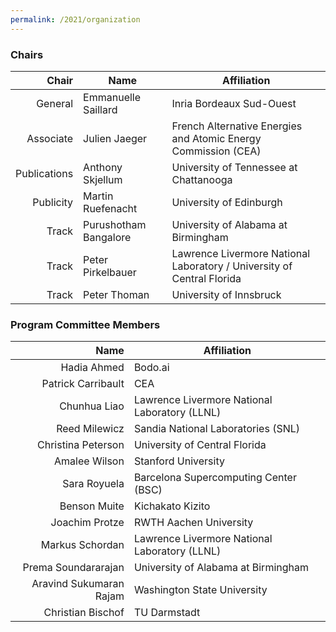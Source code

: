 ```yaml
---
permalink: /2021/organization
---
```


### Chairs

| Chair         | Name                  | Affiliation                                                            |
| ------------: | --------------------- | ---------------------------------------------------------------------- |
| General       | Emmanuelle Saillard   | Inria Bordeaux Sud-Ouest                                               |
| Associate     | Julien Jaeger         | French Alternative Energies and Atomic Energy Commission (CEA)         |
| Publications  | Anthony Skjellum      | University of Tennessee at Chattanooga                                 |
| Publicity     | Martin Ruefenacht     | University of Edinburgh                                                |
| Track         | Purushotham Bangalore | University of Alabama at Birmingham                                    |
| Track         | Peter Pirkelbauer     | Lawrence Livermore National Laboratory / University of Central Florida |
| Track         | Peter Thoman          | University of Innsbruck                                                |

### Program Committee Members

| Name                    | Affiliation                                     |
| ----------------------: | ----------------------------------------------- |
| Hadia Ahmed             |  Bodo.ai 									    |
| Patrick Carribault      |  CEA                                            |
| Chunhua Liao            |  Lawrence Livermore National Laboratory (LLNL)  |
| Reed Milewicz           |  Sandia National Laboratories (SNL)             |
| Christina Peterson      |  University of Central Florida                  |
| Amalee Wilson           |  Stanford University                            |
| Sara Royuela            |  Barcelona Supercomputing Center (BSC)          |
| Benson Muite            |  Kichakato Kizito                               |
| Joachim Protze          |  RWTH Aachen University                         |
| Markus Schordan         |  Lawrence Livermore National Laboratory (LLNL)  |
| Prema Soundararajan     |  University of Alabama at Birmingham            |
| Aravind Sukumaran Rajam |  Washington State University                    |
| Christian Bischof       |  TU Darmstadt                                   |

